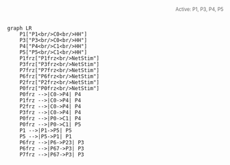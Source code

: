 
<div style="position: relative; padding-top: 30px;">  
  <!-- your info text, absolutely positioned inside the container -->
  <div style="
      position: absolute;
      top: 0;
      right: 0;
      font-size: 0.8em;
      color: #666;
    ">
    Active: P1, P3, P4, P5
  </div>
</div>

```mermaid
graph LR
    P1["P1<br/>C0<br/>HH"]
    P3["P3<br/>C0<br/>HH"]
    P4["P4<br/>C1<br/>HH"]
    P5["P5<br/>C1<br/>HH"]
    P1frz["P1frz<br/>NetStim"]
    P3frz["P3frz<br/>NetStim"]
    P7frz["P7frz<br/>NetStim"]
    P6frz["P6frz<br/>NetStim"]
    P2frz["P2frz<br/>NetStim"]
    P0frz["P0frz<br/>NetStim"]
    P0frz -->|C0->P4| P4
    P1frz -->|C0->P4| P4
    P2frz -->|C0->P4| P4
    P3frz -->|C0->P4| P4
    P0frz -->|P0->C1| P4
    P0frz -->|P0->C1| P5
    P1 -->|P1->P5| P5
    P5 -->|P5->P1| P1
    P6frz -->|P6->P23| P3
    P6frz -->|P67->P3| P3
    P7frz -->|P67->P3| P3
```